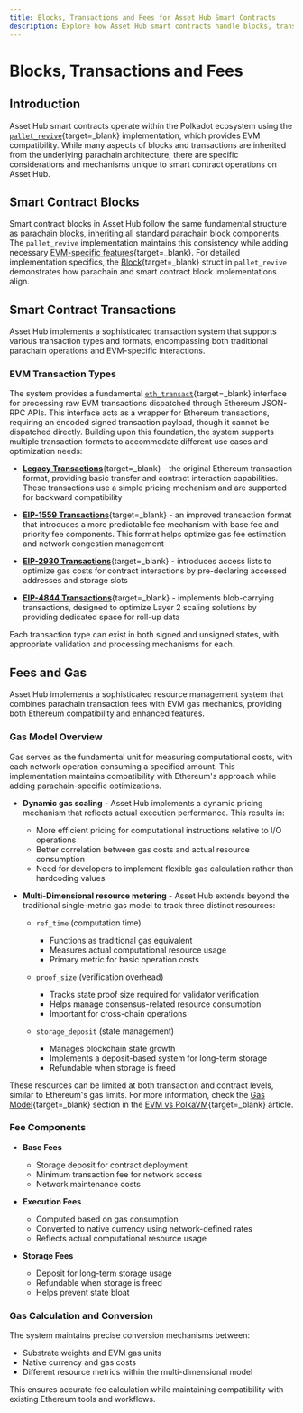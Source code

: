 ```yaml
---
title: Blocks, Transactions and Fees for Asset Hub Smart Contracts
description: Explore how Asset Hub smart contracts handle blocks, transactions, and fees with EVM compatibility, supporting various Ethereum transaction types.
---
```


# Blocks, Transactions and Fees

## Introduction

Asset Hub smart contracts operate within the Polkadot ecosystem using the [`pallet_revive`](https://paritytech.github.io/polkadot-sdk/master/pallet_revive/){target=\_blank} implementation, which provides EVM compatibility. While many aspects of blocks and transactions are inherited from the underlying parachain architecture, there are specific considerations and mechanisms unique to smart contract operations on Asset Hub.

## Smart Contract Blocks

Smart contract blocks in Asset Hub follow the same fundamental structure as parachain blocks, inheriting all standard parachain block components. The `pallet_revive` implementation maintains this consistency while adding necessary [EVM-specific features](https://paritytech.github.io/polkadot-sdk/master/pallet_revive/evm){target=\_blank}. For detailed implementation specifics, the [Block](https://paritytech.github.io/polkadot-sdk/master/pallet_revive/evm/struct.Block.html){target=\_blank} struct in `pallet_revive` demonstrates how parachain and smart contract block implementations align.

## Smart Contract Transactions

Asset Hub implements a sophisticated transaction system that supports various transaction types and formats, encompassing both traditional parachain operations and EVM-specific interactions.

### EVM Transaction Types

The system provides a fundamental [`eth_transact`](https://paritytech.github.io/polkadot-sdk/master/pallet_revive/pallet/dispatchables/fn.eth_transact.html){target=\_blank} interface for processing raw EVM transactions dispatched through Ethereum JSON-RPC APIs. This interface acts as a wrapper for Ethereum transactions, requiring an encoded signed transaction payload, though it cannot be dispatched directly. Building upon this foundation, the system supports multiple transaction formats to accommodate different use cases and optimization needs:

- [**Legacy Transactions**](https://paritytech.github.io/polkadot-sdk/master/pallet_revive/evm/struct.TransactionLegacyUnsigned.html){target=\_blank} - the original Ethereum transaction format, providing basic transfer and contract interaction capabilities. These transactions use a simple pricing mechanism and are supported for backward compatibility

- [**EIP-1559 Transactions**](https://paritytech.github.io/polkadot-sdk/master/pallet_revive/evm/struct.Transaction1559Unsigned.html){target=\_blank} - an improved transaction format that introduces a more predictable fee mechanism with base fee and priority fee components. This format helps optimize gas fee estimation and network congestion management

- [**EIP-2930 Transactions**](https://paritytech.github.io/polkadot-sdk/master/pallet_revive/evm/struct.Transaction2930Unsigned.html){target=\_blank} - introduces access lists to optimize gas costs for contract interactions by pre-declaring accessed addresses and storage slots

- [**EIP-4844 Transactions**](https://paritytech.github.io/polkadot-sdk/master/pallet_revive/evm/struct.Transaction4844Unsigned.html){target=\_blank} - implements blob-carrying transactions, designed to optimize Layer 2 scaling solutions by providing dedicated space for roll-up data

Each transaction type can exist in both signed and unsigned states, with appropriate validation and processing mechanisms for each.

## Fees and Gas

Asset Hub implements a sophisticated resource management system that combines parachain transaction fees with EVM gas mechanics, providing both Ethereum compatibility and enhanced features.

### Gas Model Overview

Gas serves as the fundamental unit for measuring computational costs, with each network operation consuming a specified amount. This implementation maintains compatibility with Ethereum's approach while adding parachain-specific optimizations.

- **Dynamic gas scaling** - Asset Hub implements a dynamic pricing mechanism that reflects actual execution performance. This results in:
    - More efficient pricing for computational instructions relative to I/O operations
    - Better correlation between gas costs and actual resource consumption
    - Need for developers to implement flexible gas calculation rather than hardcoding values

- **Multi-Dimensional resource metering** -  Asset Hub extends beyond the traditional single-metric gas model to track three distinct resources:

    - `ref_time` (computation time)

        - Functions as traditional gas equivalent
        - Measures actual computational resource usage
        - Primary metric for basic operation costs


    - `proof_size` (verification overhead)

        - Tracks state proof size required for validator verification
        - Helps manage consensus-related resource consumption
        - Important for cross-chain operations


    - `storage_deposit` (state management)

        - Manages blockchain state growth
        - Implements a deposit-based system for long-term storage
        - Refundable when storage is freed

These resources can be limited at both transaction and contract levels, similar to Ethereum's gas limits. For more information, check the [Gas Model](/polkadot-protocol/smart-contract-basics/evm-vs-polkavm#gas-model){target=\_blank} section in the [EVM vs PolkaVM](/polkadot-protocol/smart-contract-basics/evm-vs-polkavm/){target=\_blank} article.

### Fee Components

- **Base Fees**

    - Storage deposit for contract deployment
    - Minimum transaction fee for network access
    - Network maintenance costs

- **Execution Fees**

    - Computed based on gas consumption
    - Converted to native currency using network-defined rates
    - Reflects actual computational resource usage

- **Storage Fees**

    - Deposit for long-term storage usage
    - Refundable when storage is freed
    - Helps prevent state bloat

### Gas Calculation and Conversion

The system maintains precise conversion mechanisms between:

- Substrate weights and EVM gas units
- Native currency and gas costs
- Different resource metrics within the multi-dimensional model

This ensures accurate fee calculation while maintaining compatibility with existing Ethereum tools and workflows.